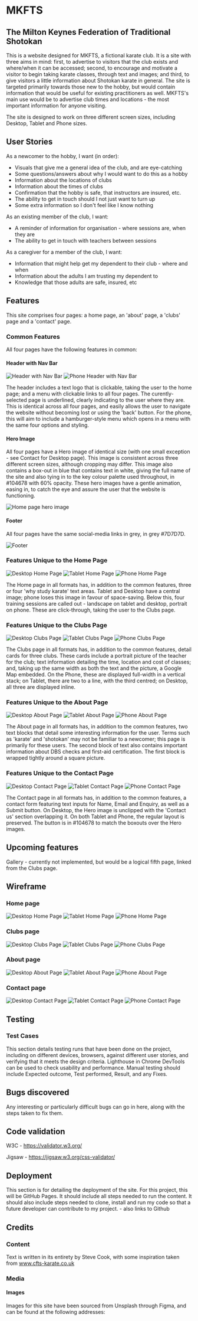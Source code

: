 # MKFTS

## The Milton Keynes Federation of Traditional Shotokan

This is a website designed for MKFTS, a fictional karate club. It is a site with three aims in mind: first, to advertise to visitors that the club exists and where/when it can be accessed; second, to encourage and motivate a visitor to begin taking karate classes, through text and images; and third, to give visitors a little information about Shotokan karate in general. The site is targeted primarily towards those new to the hobby, but would contain information that would be useful for existing practitioners as well. MKFTS's main use would be to advertise club times and locations - the most important information for anyone visiting.

The site is designed to work on three different screen sizes, including Desktop, Tablet and Phone sizes.

## User Stories
As a newcomer to the hobby, I want (in order):
+ Visuals that give me a general idea of the club, and are eye-catching
+ Some questions/answers about why I would want to do this as a hobby
+ Information about the locations of clubs
+ Information about the times of clubs
+ Confirmation that the hobby is safe, that instructors are insured, etc.
+ The ability to get in touch should I not just want to turn up
+ Some extra information so I don't feel like I know nothing

As an existing member of the club, I want:
+ A reminder of information for organisation - where sessions are, when they are
+ The ability to get in touch with teachers between sessions

As a caregiver for a member of the club, I want:
+ Information that might help get my dependent to their club - where and when
+ Information about the adults I am trusting my dependent to
+ Knowledge that those adults are safe, insured, etc

## Features
This site comprises four pages: a home page, an 'about' page, a 'clubs' page and a 'contact' page.

### Common Features
All four pages have the following features in common:

#### Header with Nav Bar
![Header with Nav Bar](assets/images/prototype/header.png "Desktop Home")
![Phone Header with Nav Bar](assets/images/prototype/phone_header.png "Phone Home")

The header includes a text logo that is clickable, taking the user to the home page; and a menu with clickable links to all four pages. The curently-selected page is underlined, clearly indicating to the user where they are. This is identical across all four pages, and easily allows the user to navigate the website without becoming lost or using the 'back' button. For the phone, this will aim to include a hamburger-style menu which opens in a menu with the same four options and styling.

#### Hero Image
All four pages have a Hero image of identical size (with one small exception - see Contact for Desktop page). This image is consistent across three different screen sizes, although cropping may differ. This image also contains a box-out in blue that contains text in white, giving the full name of the site and also tying in to the key colour palette used throughout, in #104678 with 60% opacity. These hero images have a gentle animation, easing in, to catch the eye and assure the user that the website is functioning.

![Home page hero image](assets/images/prototype/hero.png "Hero Image")

#### Footer
All four pages have the same social-media links in grey, in grey #7D7D7D.

![Footer](assets/images/prototype/footer.png "Footer")

### Features Unique to the Home Page
![Desktop Home Page](assets/images/prototype/desktop_home_prototype.png "Desktop Home") 
![Tablet Home Page](assets/images/prototype/tablet_home_prototype.png "Tablet Home") 
![Phone Home Page](assets/images/prototype/phone_home_prototype.png "Phone Home")

The Home page in all formats has, in addition to the common features, three or four 'why study karate' text areas. Tablet and Desktop have a central image; phone loses this image in favour of space-saving. Below this, four training sessions are called out - landscape on tablet and desktop, portrait on phone. These are click-through, taking the user to the Clubs page.

### Features Unique to the Clubs Page
![Desktop Clubs Page](assets/images/prototype/desktop_clubs_prototype.png "Desktop Clubs") 
![Tablet Clubs Page](assets/images/prototype/tablet_clubs_prototype.png "Tablet Clubs") 
![Phone Clubs Page](assets/images/prototype/phone_clubs_prototype.png "Phone Clubs")

The Clubs page in all formats has, in addition to the common features, detail cards for three clubs. These cards include a portrait picture of the teacher for the club; text information detailing the time, location and cost of classes; and, taking up the same width as both the text and the picture, a Google Map embedded. On the Phone, these are displayed full-width in a vertical stack; on Tablet, there are two to a line, with the third centred; on Desktop, all three are displayed inline.

### Features Unique to the About Page

![Desktop About Page](assets/images/prototype/desktop_about_prototype.png "Desktop About") 
![Tablet About Page](assets/images/prototype/tablet_about_prototype.png "Tablet About") 
![Phone About Page](assets/images/prototype/phone_about_prototype.png "Phone About")

The About page in all formats has, in addition to the common features, two text blocks that detail some interesting information for the user. Terms such as 'karate' and 'shotokan' may not be familiar to a newcomer; this page is primarily for these users. The second block of text also contains important information about DBS checks and first-aid certification. The first block is wrapped tightly around a square picture.

### Features Unique to the Contact Page

![Desktop Contact Page](assets/images/prototype/desktop_contact_prototype.png "Desktop Contact") 
![Tablet Contact Page](assets/images/prototype/tablet_contact_prototype.png "Tablet Contact") 
![Phone Contact Page](assets/images/prototype/phone_contact_prototype.png "Phone Contact")

The Contact page in all formats has, in addition to the common features, a contact form featuring text inputs for Name, Email and Enquiry, as well as a Submit button. On Desktop, the Hero image is unclipped with the 'Contact us' section overlapping it. On both Tablet and Phone, the regular layout is preserved. The button is in #104678 to match the boxouts over the Hero images.

## Upcoming features
Gallery - currently not implemented, but would be a logical fifth page, linked from the Clubs page.

## Wireframe
### Home page
![Desktop Home Page](assets/images/wireframes/desktop_home_wireframe.png "Desktop Home") 
![Tablet Home Page](assets/images/wireframes/tablet_home_wireframe.png "Tablet Home") 
![Phone Home Page](assets/images/wireframes/phone_home_wireframe.png "Phone Home")

### Clubs page
![Desktop Clubs Page](assets/images/wireframes/desktop_clubs_wireframe.png "Desktop Clubs") 
![Tablet Clubs Page](assets/images/wireframes/tablet_clubs_wireframe.png "Tablet Clubs") 
![Phone Clubs Page](assets/images/wireframes/phone_clubs_wireframe.png "Phone Clubs")

### About page
![Desktop About Page](assets/images/wireframes/desktop_about_wireframe.png "Desktop About") 
![Tablet About Page](assets/images/wireframes/tablet_about_wireframe.png "Tablet About") 
![Phone About Page](assets/images/wireframes/phone_about_wireframe.png "Phone About")

### Contact page
![Desktop Contact Page](assets/images/wireframes/desktop_contact_wireframe.png "Desktop Contact") 
![Tablet Contact Page](assets/images/wireframes/tablet_contact_wireframe.png "Tablet Contact") 
![Phone Contact Page](assets/images/wireframes/phone_contact_wireframe.png "Phone Contact")

## Testing
### Test Cases
This section details testing runs that have been done on the project, including on different devices, browsers, against different user stories, and verifying that it meets the design criteria. Lighthouse in Chrome DevTools can be used to check usability and performance. Manual testing should include Expected outcome, Test performed, Result, and any Fixes.

## Bugs discovered
Any interesting or particularly difficult bugs can go in here, along with the steps taken to fix them.

## Code validation
W3C - https://validator.w3.org/

Jigsaw - https://jigsaw.w3.org/css-validator/

## Deployment
This section is for detailing the deployment of the site. For this project, this will be GitHub Pages. It should include all steps needed to run the content. It should also include steps needed to clone, install and run my code so that a future developer can contribute to my project. - also links to Github

## Credits
### Content
Text is written in its entirety by Steve Cook, with some inspiration taken from www.cfts-karate.co.uk

### Media
#### Images
Images for this site have been sourced from Unsplash through Figma, and can be found at the following addresses:
